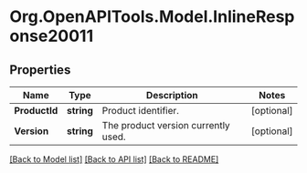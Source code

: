 
# Org.OpenAPITools.Model.InlineResponse20011

## Properties

Name | Type | Description | Notes
------------ | ------------- | ------------- | -------------
**ProductId** | **string** | Product identifier. | [optional] 
**Version** | **string** | The product version currently used. | [optional] 

[[Back to Model list]](../README.md#documentation-for-models)
[[Back to API list]](../README.md#documentation-for-api-endpoints)
[[Back to README]](../README.md)

